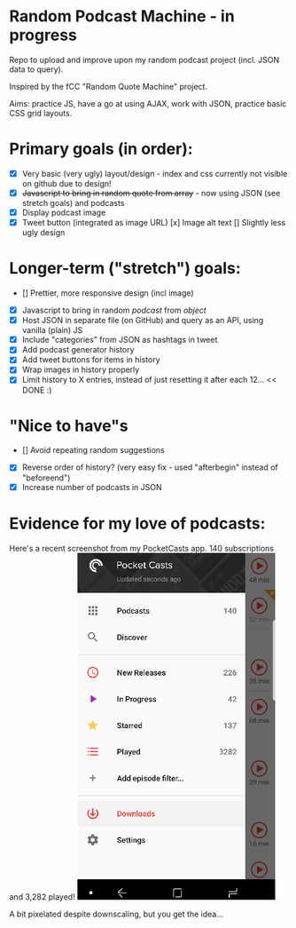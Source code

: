 # Random Podcast Machine - in progress
Repo to upload and improve upon my random podcast project (incl. JSON data to query).

Inspired by the fCC "Random Quote Machine" project.

Aims: practice JS, have a go at using AJAX, work with JSON, practice basic CSS grid layouts.

# Primary goals (in order):
- [x] Very basic (very ugly) layout/design - index and css currently not visible on github due to design!
- [x] ~~Javascript to bring in random quote from array~~ - now using JSON (see stretch goals) and podcasts
- [x] Display podcast image
- [x] Tweet button (integrated as image URL)
[x] Image alt text
[] Slightly less ugly design

# Longer-term ("stretch") goals:
- [] Prettier, more responsive design (incl image)
- [x] Javascript to bring in random *podcast* from *object*
- [x] Host JSON in separate file (on GitHub) and query as an API, using vanilla (plain) JS
- [x] Include "categories" from JSON as hashtags in tweet
- [x] Add podcast generator history
- [x] Add tweet buttons for items in history
- [x] Wrap images in history properly
- [x] Limit history to X entries, instead of just resetting it after each 12... << DONE :)

# "Nice to have"s
- [] Avoid repeating random suggestions
- [x] Reverse order of history? (very easy fix - used "afterbegin" instead of "beforeend")
- [x] Increase number of podcasts in JSON

# Evidence for my love of podcasts:
Here's a recent screenshot from my PocketCasts app. 140 subscriptions and 3,282 played!
![](PocketCastsScreenshot.png)

A bit pixelated despite downscaling, but you get the idea...